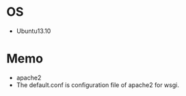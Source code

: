 # OS
 * Ubuntu13.10

# Memo
* apache2
* The default.conf is configuration file of apache2 for wsgi.

